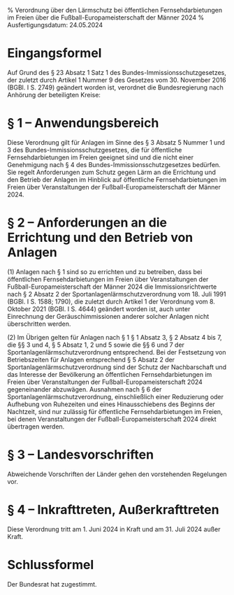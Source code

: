 % Verordnung über den Lärmschutz bei öffentlichen Fernsehdarbietungen im Freien über die Fußball-Europameisterschaft der Männer 2024
% Ausfertigungsdatum: 24.05.2024
 
# Eingangsformel

Auf Grund des § 23 Absatz 1 Satz 1 des Bundes-Immissionsschutzgesetzes, der zuletzt durch Artikel 1 Nummer 9 des Gesetzes vom 30. November 2016 (BGBl. I S. 2749) geändert worden ist, verordnet die Bundesregierung nach Anhörung der beteiligten Kreise:

# § 1 – Anwendungsbereich

Diese Verordnung gilt für Anlagen im Sinne des § 3 Absatz 5 Nummer 1 und 3 des Bundes-Immissionsschutzgesetzes, die für öffentliche Fernsehdarbietungen im Freien geeignet sind und die nicht einer Genehmigung nach § 4 des Bundes-Immissionsschutzgesetzes bedürfen. Sie regelt Anforderungen zum Schutz gegen Lärm an die Errichtung und den Betrieb der Anlagen im Hinblick auf öffentliche Fernsehdarbietungen im Freien über Veranstaltungen der Fußball-Europameisterschaft der Männer 2024.

# § 2 – Anforderungen an die Errichtung und den Betrieb von Anlagen

(1) Anlagen nach § 1 sind so zu errichten und zu betreiben, dass bei öffentlichen Fernsehdarbietungen im Freien über Veranstaltungen der Fußball-Europameisterschaft der Männer 2024 die Immissionsrichtwerte nach § 2 Absatz 2 der Sportanlagenlärmschutzverordnung vom 18. Juli 1991 (BGBl. I S. 1588; 1790), die zuletzt durch Artikel 1 der Verordnung vom 8. Oktober 2021 (BGBl. I S. 4644) geändert worden ist, auch unter Einrechnung der Geräuschimmissionen anderer solcher Anlagen nicht überschritten werden.

(2) Im Übrigen gelten für Anlagen nach § 1 § 1 Absatz 3, § 2 Absatz 4 bis 7, die §§ 3 und 4, § 5 Absatz 1, 2 und 5 sowie die §§ 6 und 7 der Sportanlagenlärmschutzverordnung entsprechend. Bei der Festsetzung von Betriebszeiten für Anlagen entsprechend § 5 Absatz 2 der Sportanlagenlärmschutzverordnung sind der Schutz der Nachbarschaft und das Interesse der Bevölkerung an öffentlichen Fernsehdarbietungen im Freien über Veranstaltungen der Fußball-Europameisterschaft 2024 gegeneinander abzuwägen. Ausnahmen nach § 6 der Sportanlagenlärmschutzverordnung, einschließlich einer Reduzierung oder Aufhebung von Ruhezeiten und eines Hinausschiebens des Beginns der Nachtzeit, sind nur zulässig für öffentliche Fernsehdarbietungen im Freien, bei denen Veranstaltungen der Fußball-Europameisterschaft 2024 direkt übertragen werden.

# § 3 – Landesvorschriften

Abweichende Vorschriften der Länder gehen den vorstehenden Regelungen vor.

# § 4 – Inkrafttreten, Außerkrafttreten

Diese Verordnung tritt am 1. Juni 2024 in Kraft und am 31. Juli 2024 außer Kraft.

# Schlussformel

Der Bundesrat hat zugestimmt.

